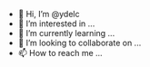 - 👋 Hi, I’m @ydelc
- 👀 I’m interested in ...
- 🌱 I’m currently learning ...
- 💞️ I’m looking to collaborate on ...
- 📫 How to reach me ...

<!---
ydelc/ydelc is a ✨ special ✨ repository because its `README.md` (this file) appears on your GitHub profile.
You can click the Preview link to take a look at your changes.
--->
